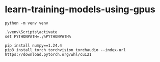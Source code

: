 # learn-training-models-using-gpus
```shell
python -m venv venv
```

```shell
.\venv\Scripts\activate
set PYTHONPATH=.;%PYTHONPATH%
```

```shell
pip install numpy==1.24.4
pip3 install torch torchvision torchaudio --index-url https://download.pytorch.org/whl/cu121
```

